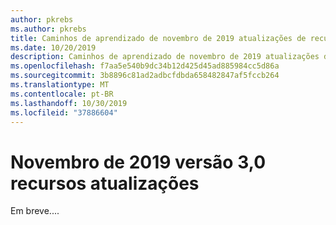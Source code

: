 ```yaml
---
author: pkrebs
ms.author: pkrebs
title: Caminhos de aprendizado de novembro de 2019 atualizações de recursos
ms.date: 10/20/2019
description: Caminhos de aprendizado de novembro de 2019 atualizações de recursos
ms.openlocfilehash: f7aa5e540b9dc34b12d425d45ad885984cc5d86a
ms.sourcegitcommit: 3b8896c81ad2adbcfdbda658482847af5fccb264
ms.translationtype: MT
ms.contentlocale: pt-BR
ms.lasthandoff: 10/30/2019
ms.locfileid: "37886604"
---
```

# <a name="november-2019-version-30-feature-updates"></a>Novembro de 2019 versão 3,0 recursos atualizações
Em breve....


